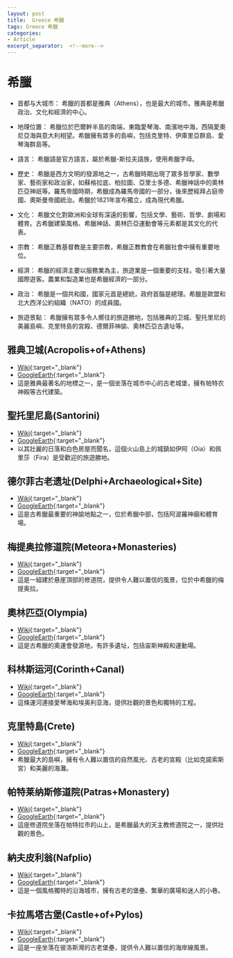 ```yaml
---
layout: post
title:  Greece 希臘
tags: Greece 希臘 
categories:
- Article
excerpt_separator:  <!--more-->
---
```

# 希臘
- 首都与大城市： 希臘的首都是雅典（Athens），也是最大的城市。雅典是希臘政治、文化和經濟的中心。

- 地理位置： 希臘位於巴爾幹半島的南端，東臨愛琴海、南濱地中海，西隔愛奧尼亞海與意大利相望。希臘擁有眾多的島嶼，包括克里特、伊庫里亞群島、愛琴海群島等。

- 語言： 希臘語是官方語言，屬於希臘-斯拉夫語族，使用希臘字母。

- 歷史： 希臘是西方文明的發源地之一，古希臘時期出現了眾多哲學家、數學家、藝術家和政治家，如蘇格拉底、柏拉圖、亞里士多德、希臘神話中的奧林匹亞神祇等。羅馬帝國時期，希臘成為羅馬帝國的一部分，後來歷經拜占庭帝國、奧斯曼帝國統治。希臘於1821年宣布獨立，成為現代希臘。

- 文化： 希臘文化對歐洲和全球有深遠的影響，包括文學、藝術、哲學、劇場和體育。古希臘建築風格、希臘神話、奧林匹亞運動會等元素都是其文化的代表。

- 宗教： 希臘正教基督教是主要宗教，希臘正教教會在希臘社會中擁有重要地位。

- 經濟： 希臘的經濟主要以服務業為主，旅遊業是一個重要的支柱，吸引著大量國際遊客。農業和製造業也是希臘經濟的一部分。

- 政治： 希臘是一個共和國，國家元首是總統，政府首腦是總理。希臘是歐盟和北大西洋公約組織（NATO）的成員國。

- 旅遊景點： 希臘擁有眾多令人嚮往的旅遊勝地，包括雅典的卫城、聖托里尼的美麗島嶼、克里特島的宮殿、德爾菲神諭、奧林匹亞古遺址等。

## 雅典卫城(Acropolis+of+Athens)
- [Wiki](https://zh.wikipedia.org/w/index.php?search=Acropolis+of+Athens "Wiki"){:target="_blank"} 
- [GoogleEarth](https://earth.google.com/web/search/Acropolis+of+Athens "GoogleEarth"){:target="_blank"} 
- 這是雅典最著名的地標之一，是一個坐落在城市中心的古老城堡，擁有帕特农神殿等古代建築。

## 聖托里尼島(Santorini)
- [Wiki](https://zh.wikipedia.org/w/index.php?search=Santorini "Wiki"){:target="_blank"} 
- [GoogleEarth](https://earth.google.com/web/search/Santorini "GoogleEarth"){:target="_blank"} 
- 以其壯麗的日落和白色房屋而聞名，這個火山島上的城鎮如伊阿（Oia）和佩里莎（Fira）是受歡迎的旅遊勝地。

## 德尔菲古老遗址(Delphi+Archaeological+Site)
- [Wiki](https://zh.wikipedia.org/w/index.php?search=Delphi+Archaeological+Site "Wiki"){:target="_blank"} 
- [GoogleEarth](https://earth.google.com/web/search/Delphi+Archaeological+Site "GoogleEarth"){:target="_blank"} 
- 這是古希臘最重要的神諭地點之一，位於希臘中部，包括阿波羅神廟和體育場。

## 梅提奥拉修道院(Meteora+Monasteries)
- [Wiki](https://zh.wikipedia.org/w/index.php?search=Meteora+Monasteries "Wiki"){:target="_blank"} 
- [GoogleEarth](https://earth.google.com/web/search/Meteora+Monasteries "GoogleEarth"){:target="_blank"} 
- 這是一組建於悬崖頂部的修道院，提供令人難以置信的風景，位於中希臘的梅提奥拉。

## 奧林匹亞(Olympia)
- [Wiki](https://zh.wikipedia.org/w/index.php?search=Olympia "Wiki"){:target="_blank"} 
- [GoogleEarth](https://earth.google.com/web/search/Olympia "GoogleEarth"){:target="_blank"} 
- 這是古希臘的奧運會發源地，有許多遺址，包括宙斯神殿和運動場。

## 科林斯运河(Corinth+Canal)
- [Wiki](https://zh.wikipedia.org/w/index.php?search=Corinth+Canal "Wiki"){:target="_blank"} 
- [GoogleEarth](https://earth.google.com/web/search/Corinth+Canal "GoogleEarth"){:target="_blank"} 
- 這條運河連接愛琴海和埃奥利亚海，提供壯觀的景色和獨特的工程。

## 克里特島(Crete)
- [Wiki](https://zh.wikipedia.org/w/index.php?search=Crete "Wiki"){:target="_blank"} 
- [GoogleEarth](https://earth.google.com/web/search/Crete "GoogleEarth"){:target="_blank"} 
- 希臘最大的島嶼，擁有令人難以置信的自然風光、古老的宮殿（比如克諾索斯宮）和美麗的海灘。

## 帕特莱纳斯修道院(Patras+Monastery)
- [Wiki](https://zh.wikipedia.org/w/index.php?search=Patras+Monastery "Wiki"){:target="_blank"} 
- [GoogleEarth](https://earth.google.com/web/search/Patras+Monastery "GoogleEarth"){:target="_blank"} 
- 這座修道院坐落在帕特拉市的山上，是希臘最大的天主教修道院之一，提供壯觀的景色。

## 納夫皮利翁(Nafplio)
- [Wiki](https://zh.wikipedia.org/w/index.php?search=Nafplio "Wiki"){:target="_blank"} 
- [GoogleEarth](https://earth.google.com/web/search/Nafplio "GoogleEarth"){:target="_blank"} 
- 這是一個風格獨特的沿海城市，擁有古老的堡壘、繁華的廣場和迷人的小巷。

## 卡拉馬塔古堡(Castle+of+Pylos)
- [Wiki](https://zh.wikipedia.org/w/index.php?search=Castle+of+Pylos "Wiki"){:target="_blank"} 
- [GoogleEarth](https://earth.google.com/web/search/Castle+of+Pylos "GoogleEarth"){:target="_blank"} 
- 這是一座坐落在彼洛斯灣的古老堡壘，提供令人難以置信的海岸線風景。

